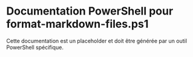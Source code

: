 # Documentation PowerShell pour format-markdown-files.ps1

Cette documentation est un placeholder et doit être générée par un outil PowerShell spécifique.
